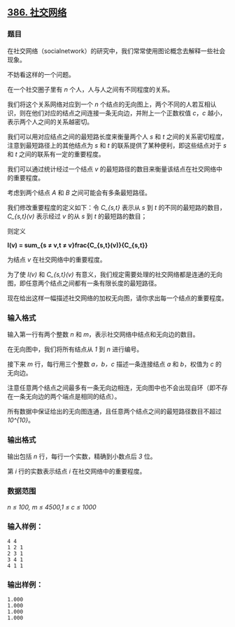 ## [386. 社交网络](https://www.acwing.com/problem/content/388/)

### 题目

在社交网络（socialnetwork）的研究中，我们常常使用图论概念去解释一些社会现象。

不妨看这样的一个问题。

在一个社交圈子里有 *n* 个人，人与人之间有不同程度的关系。

我们将这个关系网络对应到一个 *n* 个结点的无向图上，两个不同的人若互相认识，则在他们对应的结点之间连接一条无向边，并附上一个正数权值 *c*，*c* 越小，表示两个人之间的关系越密切。

我们可以用对应结点之间的最短路长度来衡量两个人 *s* 和 *t* 之间的关系密切程度，注意到最短路径上的其他结点为 *s* 和 *t* 的联系提供了某种便利，即这些结点对于 *s* 和 *t* 之间的联系有一定的重要程度。

我们可以通过统计经过一个结点 *v* 的最短路径的数目来衡量该结点在社交网络中的重要程度。

考虑到两个结点 *A* 和 *B* 之间可能会有多条最短路径。

我们修改重要程度的定义如下：令 *C_{s,t}* 表示从 *s* 到 *t* 的不同的最短路的数目，*C_{s,t}(v)* 表示经过 *v* 的从 *s* 到 *t* 的最短路的数目；

则定义

**I(v) = sum_{s ≠ v,t ≠ v}frac{C_{s,t}(v)}{C_{s,t}}**

为结点 *v* 在社交网络中的重要程度。

为了使 *I(v)* 和 *C_{s,t}(v)* 有意义，我们规定需要处理的社交网络都是连通的无向图，即任意两个结点之间都有一条有限长度的最短路径。

现在给出这样一幅描述社交网络的加权无向图，请你求出每一个结点的重要程度。

### 输入格式

输入第一行有两个整数 *n* 和 *m*，表示社交网络中结点和无向边的数目。

在无向图中，我们将所有结点从 *1* 到 *n* 进行编号。

接下来 *m* 行，每行用三个整数 *a，b，c* 描述一条连接结点 *a* 和 *b*，权值为 *c* 的无向边。

注意任意两个结点之间最多有一条无向边相连，无向图中也不会出现自环（即不存在一条无向边的两个端点是相同的结点）。

所有数据中保证给出的无向图连通，且任意两个结点之间的最短路径数目不超过 *10^{10}*。

### 输出格式

输出包括 *n* 行，每行一个实数，精确到小数点后 *3* 位。

第 *i* 行的实数表示结点 *i* 在社交网络中的重要程度。

### 数据范围

*n ≤ 100, m ≤ 4500,1 ≤ c ≤ 1000*

### 输入样例：

```
4 4
1 2 1
2 3 1
3 4 1
4 1 1
```

### 输出样例：

```
1.000
1.000
1.000
1.000
```
